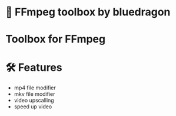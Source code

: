 # 🎥 FFmpeg toolbox by bluedragon
# Toolbox for FFmpeg
# 🛠 Features
* mp4 file modifier
* mkv file modifier
* video upscalling
* speed up video
